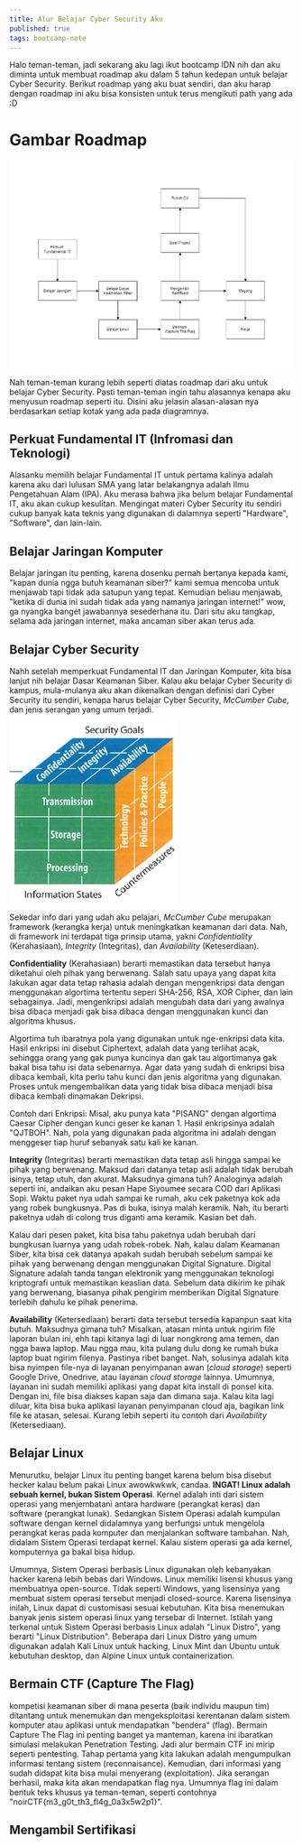 ```yaml
---
title: Alur Belajar Cyber Security Aku
published: true
tags: bootcamp-note
---
```

Halo teman-teman, jadi sekarang aku lagi ikut bootcamp IDN nih dan aku diminta untuk membuat roadmap aku dalam 5 tahun kedepan untuk belajar Cyber Security. Berikut roadmap yang aku buat sendiri, dan aku harap dengan roadmap ini aku bisa konsisten untuk terus mengikuti path yang ada :D

# Gambar Roadmap
![Roadmap Learning](/assets/images/roadmap-learning.jpg)

Nah teman-teman kurang lebih seperti diatas roadmap dari aku untuk belajar Cyber Security. Pasti teman-teman ingin tahu alasannya kenapa aku menyusun roadmap seperti itu. Disini aku jelasin alasan-alasan nya berdasarkan setiap kotak yang ada pada diagramnya.

## Perkuat Fundamental IT (Infromasi dan Teknologi)
Alasanku memilih belajar Fundamental IT untuk pertama kalinya adalah karena aku dari lulusan SMA yang latar belakangnya adalah Ilmu Pengetahuan Alam (IPA). Aku merasa bahwa jika belum belajar Fundamental IT, aku akan cukup kesulitan. Mengingat materi Cyber Security itu sendiri cukup banyak kata teknis yang digunakan di dalamnya seperti "Hardware", "Software", dan lain-lain. 

## Belajar Jaringan Komputer
Belajar jaringan itu penting, karena dosenku pernah bertanya kepada kami, "kapan dunia ngga butuh keamanan siber?" kami semua mencoba untuk menjawab tapi tidak ada satupun yang tepat. Kemudian beliau menjawab, "ketika di dunia ini sudah tidak ada yang namanya jaringan internet!" wow, ga nyangka banget jawabannya sesederhana itu. Dari situ aku tangkap, selama ada jaringan internet, maka ancaman siber akan terus ada.

## Belajar Cyber Security
Nahh setelah memperkuat Fundamental IT dan Jaringan Komputer, kita bisa lanjut nih belajar Dasar Keamanan Siber. Kalau aku belajar Cyber Security di kampus, mula-mulanya aku akan dikenalkan dengan definisi dari Cyber Security itu sendiri, kenapa harus belajar Cyber Security, *McCumber Cube*, dan jenis serangan yang umum terjadi.

![mc-cumber-cube](/assets/images/mccumber-cube.png)

Sekedar info dari yang udah aku pelajari, *McCumber Cube* merupakan framework (kerangka kerja) untuk meningkatkan keamanan dari data. Nah, di framework ini terdapat tiga prinsip utama, yakni *Confidentiality* (Kerahasiaan), *Integrity* (Integritas), dan *Availability* (Keteserdiaan).

**Confidentiality** (Kerahasiaan) berarti memastikan data tersebut hanya diketahui oleh pihak yang berwenang. Salah satu upaya yang dapat kita lakukan agar data tetap rahasia adalah dengan mengenkripsi data dengan menggunakan algortima tertentu seperi SHA-256, RSA, XOR Cipher, dan lain sebagainya. Jadi, mengenkripsi adalah mengubah data dari yang awalnya bisa dibaca menjadi gak bisa dibaca dengan menggunakan kunci dan algoritma khusus. 

Algortima tuh ibaratnya pola yang digunakan untuk nge-enkripsi data kita. Hasil enkripsi ini disebut Ciphertext, adalah data yang terlihat acak, sehingga orang yang gak punya kuncinya dan gak tau algortimanya gak bakal bisa tahu isi data sebenarnya. Agar data yang sudah di enkripsi bisa dibaca kembali, kita perlu tahu kunci dan jenis algoritma yang digunakan. Proses untuk mengembalikan data yang tidak bisa dibaca menjadi bisa dibaca kembali dinamakan Dekripsi.

Contoh dari Enkripsi: Misal, aku punya kata "PISANG" dengan algortima Caesar Cipher dengan kunci geser ke kanan 1. Hasil enkripsinya adalah "QJTBOH". Nah, pola yang digunakan pada algoritma ini adalah dengan menggeser tiap huruf sebanyak satu kali ke kanan. 

**Integrity** (Integritas) berarti memastikan data tetap asli hingga sampai ke pihak yang berwenang. Maksud dari datanya tetap asli adalah tidak berubah isinya, tetap utuh, dan akurat. Maksudnya gimana tuh? Analoginya adalah seperti ini, andaikan aku pesan Hape Siyoumee secara COD dari Aplikasi Sopi. Waktu paket nya udah sampai ke rumah, aku cek paketnya kok ada yang robek bungkusnya. Pas di buka, isinya malah keramik. Nah, itu berarti paketnya udah di colong trus diganti ama keramik. Kasian bet dah.

Kalau dari pesen paket, kita bisa tahu paketnya udah berubah dari bungkusan luarnya yang udah robek-robek. Nah, kalau dalam Keamanan Siber, kita bisa cek datanya apakah sudah berubah sebelum sampai ke pihak yang berwenang dengan menggunakan Digital Signature. Digital Signature adalah tanda tangan elektronik yang menggunakan teknologi kriptografi untuk memastikan keaslian data. Sebelum data dikirim ke pihak yang berwenang, biasanya pihak pengirim memberikan Digital Signature terlebih dahulu ke pihak penerima.

**Availability** (Ketersediaan) berarti data tersebut tersedia kapanpun saat kita butuh. Maksudnya gimana tuh? Misalkan, atasan minta untuk ngirim file laporan bulan ini, ehh tapi kitanya lagi di luar nongkrong ama temen, dan ngga bawa laptop. Mau ngga mau, kita pulang dulu dong ke rumah buka laptop buat ngirim filenya. Pastinya ribet banget. Nah, solusinya adalah kita bisa nyimpen file-nya di layanan penyimpanan awan (*cloud storage*) seperti Google Drive, Onedrive, atau layanan *cloud storage* lainnya. Umumnya, layanan ini sudah memiliki aplikasi yang dapat kita install di ponsel kita. Dengan ini, file bisa diakses kapan saja dan dimana saja. Kalau kita lagi diluar, kita bisa buka aplikasi layanan penyimpanan cloud aja, bagikan link file ke atasan, selesai. Kurang lebih seperti itu contoh dari *Availability* (Ketersediaan).

## Belajar Linux
Menurutku, belajar Linux itu penting banget karena belum bisa disebut hecker kalau belum pakai Linux awowkwkwk, candaa. **INGAT! Linux adalah sebuah kernel, bukan Sistem Operasi**. Kernel adalah inti dari sistem operasi yang menjembatani antara hardware (perangkat keras) dan software (perangkat lunak).
Sedangkan Sistem Operasi adalah kumpulan software dengan kernel didalamnya yang berfungsi untuk mengelola perangkat keras pada komputer dan menjalankan software tambahan. Nah, didalam Sistem Operasi terdapat kernel. Kalau sistem operasi ga ada kernel, komputernya ga bakal bisa hidup.

Umumnya, Sistem Operasi berbasis Linux digunakan oleh kebanyakan hacker karena lebih bebas dari Windows. Linux memiliki lisensi khusus yang membuatnya open-source. Tidak seperti Windows, yang lisensinya yang membuat sistem operasi tersebut menjadi closed-source. Karena lisensinya inilah, Linux dapat di customisasi sesuai kebutuhan. Kita bisa menemukan banyak jenis sistem operasi linux yang tersebar di Internet. Istilah yang terkenal untuk Sistem Operasi berbasis Linux adalah "Linux Distro", yang berarti "Linux Distribution". Beberapa dari Linux Distro yang umum digunakan adalah Kali Linux untuk hacking, Linux Mint dan Ubuntu untuk kebutuhan desktop, dan Alpine Linux untuk containerization.

## Bermain CTF (Capture The Flag)
kompetisi keamanan siber di mana peserta (baik individu maupun tim) ditantang untuk menemukan dan mengeksploitasi kerentanan dalam sistem komputer atau aplikasi untuk mendapatkan "bendera" (flag). Bermain Capture The Flag ini penting banget ya manteman, karena ini ibaratkan simulasi melakukan Penetration Testing. Jadi alur bermain CTF ini mirip seperti pentesting. Tahap pertama yang kita lakukan adalah mengumpulkan informasi tentang sistem (reconnaisance). Kemudian, dari informasi yang sudah didapat kita bisa mulai menyerang (exploitation). Jika serangan berhasil, maka kita akan mendapatkan flag nya. Umumnya flag ini dalam bentuk teks khusus ya teman-teman, seperti contohnya "noirCTF{m3_g0t_th3_fl4g_0a3x5w2p1}".

## Mengambil Sertifikasi

